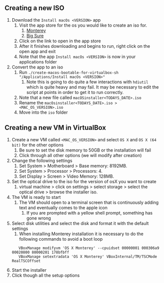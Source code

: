 ## Creating a new ISO
1. Download the `Install macOs <VERSION>` app
   1. Visit the app store for the os you would like to create an iso for.
      1. [Monterey](https://apps.apple.com/us/app/macos-monterey/id1576738294?mt=12)
      2. [Big Sure](https://apps.apple.com/us/app/macos-big-sur/id1526878132?mt=12)
   2. Click on the link to open in the app store
   3. After it finishes downloading and begins to run, right click on the open app and exit
   4. Note that the app `Install macOs <VERSION>` is now in your applications folder
2. Convert the app to an iso
   1. Run `./create-macos-bootable-for-virtualbox-sh "/Applications/Install macOs <VERSION>"`
      1. Note this is going to do quite a few interactions with `hdiutil` which is quite heavy and may fail. It may be necessary to edit the script at points in order to get it to run correctly.
   2. Note that a new file called `macOSinstaller<TODAYS_DATE>.iso`
   3. Rename the `macOsinstaller<TODAYS_DATE>.iso > <MAC_OS_VERSION>.iso`
   4. Move into the `iso` folder

## Creating a new VM in VirtualBox
1. Create a new VM called `<MAC_OS_VERSION>` and select `OS X` and `OS X (64 bit)` for the other options
   1. Be sure to set the disk memory to 50GB or the installation will fail
   2. Click through all other options (we will modify after creation)
2. Change the following settings
   1. Set System > Motherboard > Base memory: 8192MB. 
   2. Set System > Processor > Processors: 4. 
   3. Set Display > Screen > Video Memory: 128MB.
3. Set the optical drive to the iso for the version of osX you want to create
   1. virtual machine > click on settings > select storage > select the optical drive > browse the installer iso.
4. The VM is ready to start
   1. The VM should open to a terminal screen that is continuously adding text and eventually comes to the apple icon
      1. If you are prompted with a yellow shell prompt, something has gone wrong
5. Select disk utilities and select the disk and format it with the default settings
   1. When installing Monterey installation it is necessary to do the following commands to avoid a boot loop
   ```
      VBoxManage modifyvm 'OS X Monterey' --cpuidset 00000001 000306a9 00020800 80000201 178bfbff
      VBoxManage setextradata 'OS X Monterey' VBoxInternal/TM/TSCMode RealTSCOffset
   ```
6. Start the installer
7. Click though all the setup options
